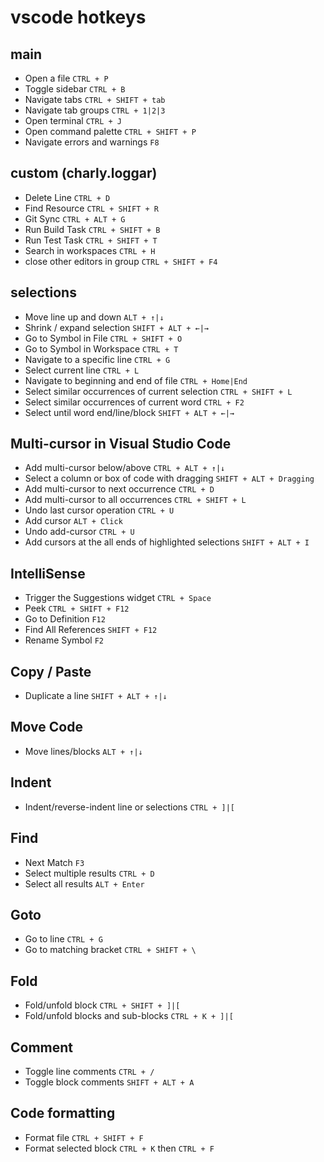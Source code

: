 # vscode hotkeys

## main

- Open a file `CTRL + P`
- Toggle sidebar `CTRL + B`
- Navigate tabs `CTRL + SHIFT + tab`
- Navigate tab groups `CTRL + 1|2|3`
- Open terminal `CTRL + J`
- Open command palette `CTRL + SHIFT + P`
- Navigate errors and warnings `F8`

## custom (charly.loggar)

- Delete Line `CTRL + D`
- Find Resource `CTRL + SHIFT + R`
- Git Sync `CTRL + ALT + G`
- Run Build Task `CTRL + SHIFT + B`
- Run Test Task `CTRL + SHIFT + T`
- Search in workspaces `CTRL + H`
- close other editors in group `CTRL + SHIFT + F4`

## selections

- Move line up and down `ALT + ↑|↓`
- Shrink / expand selection `SHIFT + ALT + ←|→`
- Go to Symbol in File `CTRL + SHIFT + O`
- Go to Symbol in Workspace `CTRL + T`
- Navigate to a specific line `CTRL + G`
- Select current line `CTRL + L`
- Navigate to beginning and end of file `CTRL + Home|End`
- Select similar occurrences of current selection `CTRL + SHIFT + L`
- Select similar occurrences of current word `CTRL + F2`
- Select until word end/line/block `SHIFT + ALT + ←|→`

## Multi-cursor in Visual Studio Code

- Add multi-cursor below/above `CTRL + ALT + ↑|↓`
- Select a column or box of code with dragging `SHIFT + ALT + Dragging`
- Add multi-cursor to next occurrence `CTRL + D`
- Add multi-cursor to all occurrences `CTRL + SHIFT + L`
- Undo last cursor operation `CTRL + U`
- Add cursor `ALT + Click`
- Undo add-cursor `CTRL + U`
- Add cursors at the all ends of highlighted selections `SHIFT + ALT + I`

## IntelliSense

- Trigger the Suggestions widget `CTRL + Space`
- Peek `CTRL + SHIFT + F12`
- Go to Definition `F12`
- Find All References `SHIFT + F12`
- Rename Symbol `F2`

## Copy / Paste

- Duplicate a line `SHIFT + ALT + ↑|↓`

## Move Code

- Move lines/blocks `ALT + ↑|↓`

## Indent

- Indent/reverse-indent line or selections `CTRL + ]|[`

## Find

- Next Match `F3`
- Select multiple results `CTRL + D`
- Select all results `ALT + Enter`

## Goto

- Go to line `CTRL + G`
- Go to matching bracket `CTRL + SHIFT + \`

## Fold

- Fold/unfold block `CTRL + SHIFT + ]|[`
- Fold/unfold blocks and sub-blocks `CTRL + K + ]|[`

## Comment

- Toggle line comments `CTRL + /`
- Toggle block comments `SHIFT + ALT + A`

## Code formatting

- Format file `CTRL + SHIFT + F`
- Format selected block `CTRL + K` then `CTRL + F`
